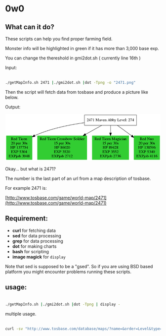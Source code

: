 # 0w0
## What can it do?

These scripts can help you find proper farming field.

Monster info will be highlighted in green if it has more than 3,000 base exp.

You can change the thereshold in gmi2dot.sh ( currently line 16th )

Input: 

```bash

./getMapInfo.sh 2471 |./gmi2dot.sh |dot -Tpng -o "2471.png"

```

Then the script will fetch data from tosbase and produce a picture like below.

Output:

![abby](./2471.png)

Okay... but what is 2471?

The number is the last part of an url from a map description of tosbase.

For example 2471 is:

[http://www.tosbase.com/game/world-map/2471](http://www.tosbase.com/game/world-map/2471)

## Requirement:

- **curl**
	for fetching data
- **sed**
	for data processing
- **grep**
	for data processing
- **dot**
	for making charts
- **bash**
	for scripting
- **image magick**
	for `display`

Note that sed is supposed to be a "gsed". So if you are using BSD based platform you might encounter problems running these scripts.

## usage:

```bash

./getMapInfo.sh |./gmi2dot.sh |dot -Tpng | display -

```

multiple usage.


```bash

curl -sv "http://www.tosbase.com/database/maps/?name=&order=Level&type=Field&page=5" |&grep -o "game/world-map/[0-9]*/" |sed 's/[^0-9]//g'|xargs -n1 -P0 ./getMapInfo.sh 

```

